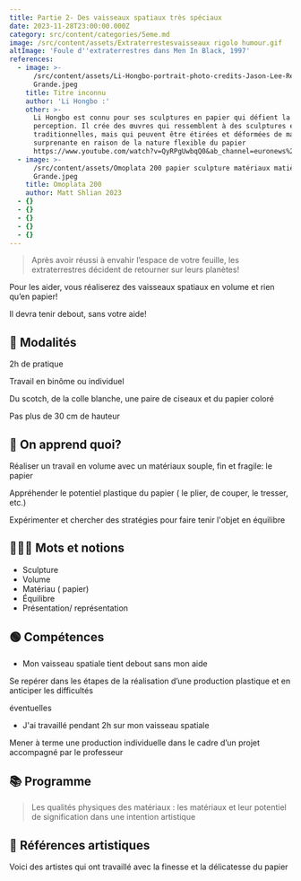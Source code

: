 ```yaml
---
title: Partie 2- Des vaisseaux spatiaux très spéciaux
date: 2023-11-28T23:00:00.000Z
category: src/content/categories/5eme.md
image: /src/content/assets/Extraterrestesvaisseaux rigolo humour.gif
altImage: 'Foule d''extraterrestres dans Men In Black, 1997'
references:
  - image: >-
      /src/content/assets/Li-Hongbo-portrait-photo-credits-Jason-Lee-Reuters
      Grande.jpeg
    title: Titre inconnu
    author: 'Li Hongbo :'
    other: >-
      Li Hongbo est connu pour ses sculptures en papier qui défient la
      perception. Il crée des œuvres qui ressemblent à des sculptures en marbre
      traditionnelles, mais qui peuvent être étirées et déformées de manière
      surprenante en raison de la nature flexible du papier
      https://www.youtube.com/watch?v=QyRPgUwbqQ0&ab_channel=euronews%28enfran%C3%A7ais%29
  - image: >-
      /src/content/assets/Omoplata 200 papier sculpture matériaux matière
      Grande.jpeg
    title: Omoplata 200
    author: Matt Shlian 2023
  - {}
  - {}
  - {}
  - {}
  - {}
---
```


> Après avoir réussi à envahir l’espace de votre feuille, les extraterrestres décident de retourner sur leurs planètes!

Pour les aider, vous réaliserez des vaisseaux spatiaux en volume et rien qu’en papier!

Il devra tenir debout, sans votre aide!

## 💬 Modalités

2h de pratique

Travail en binôme ou individuel

Du scotch, de la colle blanche, une paire de ciseaux et du papier coloré

Pas plus de 30 cm de hauteur

## 🤔 On apprend quoi?

Réaliser un travail en volume avec un matériaux souple, fin et fragile: le papier

Appréhender le potentiel plastique du papier ( le plier, de couper, le tresser, etc.)

Expérimenter et chercher des stratégies pour faire tenir l'objet en équilibre

## 👩🏼‍🏫 Mots et notions

* Sculpture
* Volume
* Matériau ( papier)
* Équilibre
* Présentation/ représentation

## 🟢 Compétences

* Mon vaisseau spatiale tient debout sans mon aide

Se repérer dans les étapes de la réalisation d’une production plastique et en anticiper les difficultés

éventuelles

* J'ai travaillé pendant 2h sur mon vaisseau spatiale

Mener à terme une production individuelle dans le cadre d’un projet accompagné par le professeur

## 📚 Programme

> Les qualités physiques des matériaux : les matériaux et leur potentiel de signification dans une intention artistique

## 👀 Références artistiques

Voici des artistes qui ont travaillé avec la finesse et la délicatesse du papier
